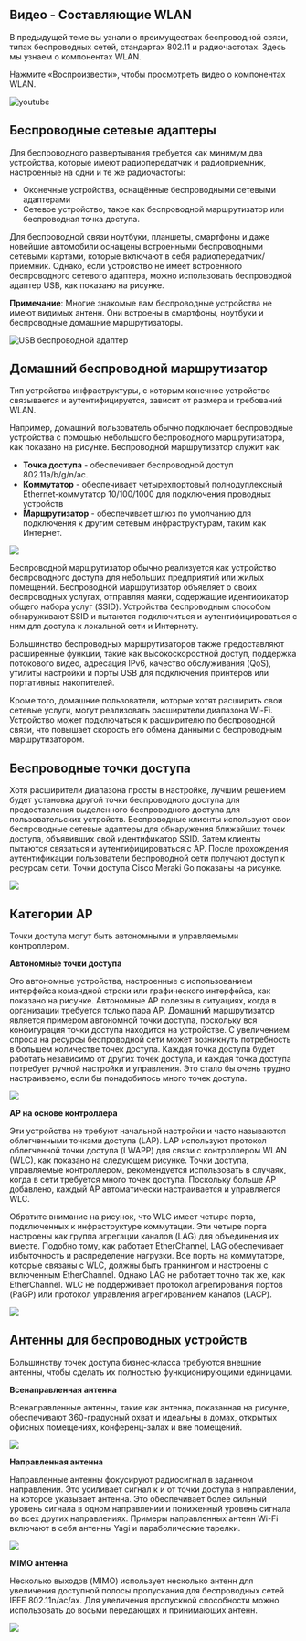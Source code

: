 <!-- 12.2.1 -->
## Видео - Составляющие WLAN

В предыдущей теме вы узнали о преимуществах беспроводной связи, типах беспроводных сетей, стандартах 802.11 и радиочастотах. Здесь мы узнаем о компонентах WLAN.

Нажмите «Воспроизвести», чтобы просмотреть видео о компонентах WLAN.

![youtube](https://www.youtube.com/watch?v=3bOfIlu0BzI)

<!-- 12.2.2 -->
## Беспроводные сетевые адаптеры

Для беспроводного развертывания требуется как минимум два устройства, которые имеют радиопередатчик и радиоприемник, настроенные на одни и те же радиочастоты:

* Оконечные устройства, оснащённые беспроводными сетевыми адаптерами
* Сетевое устройство, такое как беспроводной маршрутизатор или беспроводная точка доступа.

Для беспроводной связи ноутбуки, планшеты, смартфоны и даже новейшие автомобили оснащены встроенными беспроводными сетевыми картами, которые включают в себя радиопередатчик/приемник. Однако, если устройство не имеет встроенного беспроводного сетевого адаптера, можно использовать беспроводной адаптер USB, как показано на рисунке.

**Примечание**: Многие знакомые вам беспроводные устройства не имеют видимых антенн. Они встроены в смартфоны, ноутбуки и беспроводные домашние маршрутизаторы.

![](./assets/12.2.2.jpg "USB беспроводной адаптер")

<!-- 12.2.3 -->
## Домашний беспроводной маршрутизатор

Тип устройства инфраструктуры, с которым конечное устройство связывается и аутентифицируется, зависит от размера и требований WLAN.

Например, домашний пользователь обычно подключает беспроводные устройства с помощью небольшого беспроводного маршрутизатора, как показано на рисунке. Беспроводной маршрутизатор служит как:

* **Точка доступа** - обеспечивает беспроводной доступ 802.11a/b/g/n/ac.
* **Коммутатор** - обеспечивает четырехпортовый полнодуплексный Ethernet-коммутатор 10/100/1000 для подключения проводных устройств
* **Маршрутизатор** - обеспечивает шлюз по умолчанию для подключения к другим сетевым инфраструктурам, таким как Интернет.

![](./assets/12.2.3.jpg)

Беспроводной маршрутизатор обычно реализуется как устройство беспроводного доступа для небольших предприятий или жилых помещений. Беспроводной маршрутизатор объявляет о своих беспроводных услугах, отправляя маяки, содержащие идентификатор общего набора услуг (SSID). Устройства беспроводным способом обнаруживают SSID и пытаются подключиться и аутентифицироваться с ним для доступа к локальной сети и Интернету.

Большинство беспроводных маршрутизаторов также предоставляют расширенные функции, такие как высокоскоростной доступ, поддержка потокового видео, адресация IPv6, качество обслуживания (QoS), утилиты настройки и порты USB для подключения принтеров или портативных накопителей.

Кроме того, домашние пользователи, которые хотят расширить свои сетевые услуги, могут реализовать расширители диапазона Wi-Fi. Устройство может подключаться к расширителю по беспроводной связи, что повышает скорость его обмена данными с беспроводным маршрутизатором.

<!-- 12.2.4 -->
## Беспроводные точки доступа

Хотя расширители диапазона просты в настройке, лучшим решением будет установка другой точки беспроводного доступа для предоставления выделенного беспроводного доступа для пользовательских устройств. Беспроводные клиенты используют свои беспроводные сетевые адаптеры для обнаружения ближайших точек доступа, объявивших свой идентификатор SSID. Затем клиенты пытаются связаться и аутентифицироваться с AP. После прохождения аутентификации пользователи беспроводной сети получают доступ к ресурсам сети. Точки доступа Cisco Meraki Go показаны на рисунке.

![](./assets/12.2.4.png)

<!-- 12.2.5 -->
## Категории АР

Точки доступа могут быть автономными и управляемыми контроллером.

**Автономные точки доступа**

Это автономные устройства, настроенные с использованием интерфейса командной строки или графического интерфейса, как показано на рисунке. Автономные AP полезны в ситуациях, когда в организации требуется только пара AP. Домашний маршрутизатор является примером автономной точки доступа, поскольку вся конфигурация точки доступа находится на устройстве. С увеличением спроса на ресурсы беспроводной сети может возникнуть потребность в большем количестве точек доступа. Каждая точка доступа будет работать независимо от других точек доступа, и каждая точка доступа потребует ручной настройки и управления. Это стало бы очень трудно настраиваемо, если бы понадобилось много точек доступа.

![](./assets/12.2.5-1.png)
<!-- /courses/srwe-dl/af9ecea0-34fe-11eb-b1b2-9b1b0c1f7e0d/afb75fa4-34fe-11eb-b1b2-9b1b0c1f7e0d/assets/ca7a5ae0-1c27-11ea-af09-3b2e6521927c.svg -->

**AP на основе контроллера**

Эти устройства не требуют начальной настройки и часто называются облегченными точками доступа (LAP). LAP используют протокол облегченной точки доступа (LWAPP) для связи с контроллером WLAN (WLC), как показано на следующем рисунке. Точки доступа, управляемые контроллером, рекомендуется использовать в случаях, когда в сети требуется много точек доступа. Поскольку больше AP добавлено, каждый AP автоматически настраивается и управляется WLC.

Обратите внимание на рисунок, что WLC имеет четыре порта, подключенных к инфраструктуре коммутации. Эти четыре порта настроены как группа агрегации каналов (LAG) для объединения их вместе. Подобно тому, как работает EtherChannel, LAG обеспечивает избыточность и распределение нагрузки. Все порты на коммутаторе, которые связаны с WLC, должны быть транкингом и настроены с включенным EtherChannel. Однако LAG не работает точно так же, как EtherChannel. WLC не поддерживает протокол агрегирования портов (PaGP) или протокол управления агрегированием каналов (LACP).

![](./assets/12.2.5-2.png)
<!-- /courses/srwe-dl/af9ecea0-34fe-11eb-b1b2-9b1b0c1f7e0d/afb75fa4-34fe-11eb-b1b2-9b1b0c1f7e0d/assets/ca7aa901-1c27-11ea-af09-3b2e6521927c.svg -->

<!-- 12.2.6 -->
## Антенны для беспроводных устройств

Большинству точек доступа бизнес-класса требуются внешние антенны, чтобы сделать их полностью функционирующими единицами.

**Всенаправленная антенна**

Всенаправленные антенны, такие как антенна, показанная на рисунке, обеспечивают 360-градусный охват и идеальны в домах, открытых офисных помещениях, конференц-залах и вне помещений.

![](assets/12.2.6-1.jpeg)

**Направленная антенна**

Направленные антенны фокусируют радиосигнал в заданном направлении. Это усиливает сигнал к и от точки доступа в направлении, на которое указывает антенна. Это обеспечивает более сильный уровень сигнала в одном направлении и пониженный уровень сигнала во всех других направлениях. Примеры направленных антенн Wi-Fi включают в себя антенны Yagi и параболические тарелки.

![](assets/12.2.6-2.jpeg)

**MIMO антенна**

Несколько выходов (MIMO) использует несколько антенн для увеличения доступной полосы пропускания для беспроводных сетей IEEE 802.11n/ac/ax. Для увеличения пропускной способности можно использовать до восьми передающих и принимающих антенн.

![](assets/12.2.6-3.jpeg)

<!-- 12.2.7 -->
<!-- quiz -->